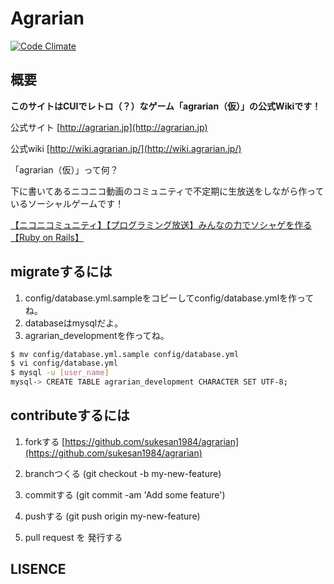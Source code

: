 # Agrarian

[![Code Climate](https://codeclimate.com/github/sukesan1984/agrarian/badges/gpa.svg)](https://codeclimate.com/github/sukesan1984/agrarian)

## 概要

**このサイトはCUIでレトロ（？）なゲーム「agrarian（仮）」の公式Wikiです！**

公式サイト
[http://agrarian.jp](http://agrarian.jp)

公式wiki
[http://wiki.agrarian.jp/](http://wiki.agrarian.jp/)

「agrarian（仮）」って何？

下に書いてあるニコニコ動画のコミュニティで不定期に生放送をしながら作っているソーシャルゲームです！

<a target="_blank" href="http://com.nicovideo.jp/community/co2141769">【ニコニコミュニティ】【プログラミング放送】みんなの力でソシャゲを作る【Ruby on Rails】</a>

## migrateするには

1. config/database.yml.sampleをコピーしてconfig/database.ymlを作ってね。
2. databaseはmysqlだよ。
3. agrarian_developmentを作ってね。

```sh
$ mv config/database.yml.sample config/database.yml
$ vi config/database.yml
$ mysql -u [user_name]
mysql-> CREATE TABLE agrarian_development CHARACTER SET UTF-8;
```

## contributeするには

1. forkする [https://github.com/sukesan1984/agrarian](https://github.com/sukesan1984/agrarian)

2. branchつくる (git checkout -b my-new-feature)
3. commitする (git commit -am 'Add some feature')
4. pushする (git push origin my-new-feature)
5. pull request を 発行する

## LISENCE

